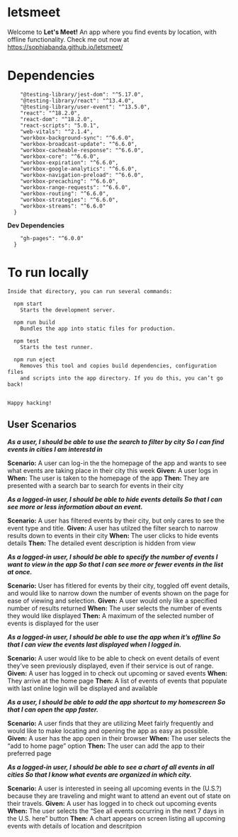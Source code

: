 # letsmeet

Welcome to **Let's Meet!** An app where you find events by location, with offline functionality.
Check me out now at https://sophiabanda.github.io/letsmeet/

# Dependencies

```"dependencies": {
    "@testing-library/jest-dom": "^5.17.0",
    "@testing-library/react": "^13.4.0",
    "@testing-library/user-event": "^13.5.0",
    "react": "^18.2.0",
    "react-dom": "^18.2.0",
    "react-scripts": "5.0.1",
    "web-vitals": "^2.1.4",
    "workbox-background-sync": "^6.6.0",
    "workbox-broadcast-update": "^6.6.0",
    "workbox-cacheable-response": "^6.6.0",
    "workbox-core": "^6.6.0",
    "workbox-expiration": "^6.6.0",
    "workbox-google-analytics": "^6.6.0",
    "workbox-navigation-preload": "^6.6.0",
    "workbox-precaching": "^6.6.0",
    "workbox-range-requests": "^6.6.0",
    "workbox-routing": "^6.6.0",
    "workbox-strategies": "^6.6.0",
    "workbox-streams": "^6.6.0"
  }
```

**Dev Dependencies**

```"devDependencies": {
    "gh-pages": "^6.0.0"
  }
```

# To run locally

```
Inside that directory, you can run several commands:

  npm start
    Starts the development server.

  npm run build
    Bundles the app into static files for production.

  npm test
    Starts the test runner.

  npm run eject
    Removes this tool and copies build dependencies, configuration files
    and scripts into the app directory. If you do this, you can’t go back!


Happy hacking!

```

## User Scenarios

**_As a user,
I should be able to use the search to filter by city
So I can find events in cities I am interestd in_**

**Scenario:** A user can log-in the the homepage of the app and wants to see what events are taking place in their city this week
**Given:** A user logs in
**When:** The user is taken to the homepage of the app
**Then:** They are presented with a search bar to search for events in their city

**_As a logged-in user,
I should be able to hide events details
So that I can see more or less information about an event._**

**Scenario:** A user has filtered events by their city, but only cares to see the event type and title.
**Given:** A user has utilzed the filter search to narrow results down to events in their city
**When:** The user clicks to hide events details
**Then:** The detailed event description is hidden from view

**_As a logged-in user,
I should be able to specify the number of events I want to view in the app
So that I can see more or fewer events in the list at once._**

**Scenario:** User has fitlered for events by their city, toggled off event details, and would like to narrow down the number of events shown on the page for ease of viewing and selection.
**Given:** A user would only like a specified number of results returned
**When:** The user selects the number of events they would like displayed
**Then:** A maximum of the selected number of events is displayed for the user

**_As a logged-in user,
I should be able to use the app when it’s offline
So that I can view the events last displayed when I logged in._**

**Scenario:** A user would like to be able to check on event details of event they’ve seen previously displayed, even if their service is out of range.
**Given:** A user has logged in to check out upcoming or saved events
**When:** They arrive at the home page
**Then:** A list of events of events that populate with last online login will be displayed and available

**_As a user,
I should be able to add the app shortcut to my homescreen
So that I can open the app faster._**

**Scenario:** A user finds that they are utilizing Meet fairly frequently and would like to make locating and opening the app as easy as possible.
**Given:** A user has the app open in their browser
**When:** The user selects the “add to home page” option
**Then:** The user can add the app to their preferred page

**_As a logged-in user,
I should be able to see a chart of all events in all cities
So that I know what events are organized in which city._**

**Scenario:** A user is interested in seeing all upcoming events in the (U.S.?) because they are traveling and might want to attend an event out of state on their travels.
**Given:** A user has logged in to check out upcoming events
**When:** The user selects the “See all events occurring in the next 7 days in the U.S. here” button
**Then:** A chart appears on screen listing all upcoming events with details of location and descritpion
